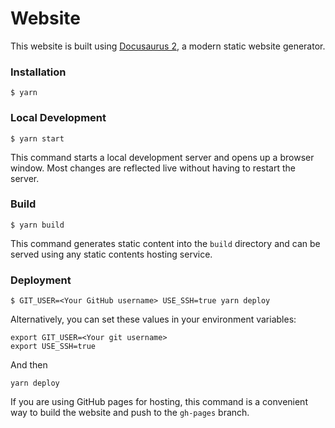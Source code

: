 # Website

This website is built using [Docusaurus 2](https://docusaurus.io/), a modern static website generator.

### Installation

```
$ yarn
```

### Local Development

```
$ yarn start
```

This command starts a local development server and opens up a browser window. Most changes are reflected live without having to restart the server.

### Build

```
$ yarn build
```

This command generates static content into the `build` directory and can be served using any static contents hosting service.

### Deployment

```
$ GIT_USER=<Your GitHub username> USE_SSH=true yarn deploy
```

Alternatively, you can set these values in your environment variables:
```
export GIT_USER=<Your git username>
export USE_SSH=true
```

And then 
```
yarn deploy
```

If you are using GitHub pages for hosting, this command is a convenient way to build the website and push to the `gh-pages` branch.
